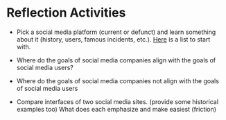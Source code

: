 # Reflection Activities


- Pick a social media platform (current or defunct) and learn something about it (history, users, famous incidents, etc.). [Here](https://en.wikipedia.org/wiki/List_of_social_networking_services) is a list to start with.

- Where do the goals of social media companies align with the goals of social media users?
- Where do the goals of social media companies not align with the goals of social media users

- Compare interfaces of two social media sites. (provide some historical examples too) What does each emphasize and make easiest (friction)

